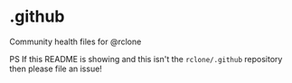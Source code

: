 # .github

Community health files for @rclone

PS If this README is showing and this isn't the `rclone/.github`
repository then please file an issue!
